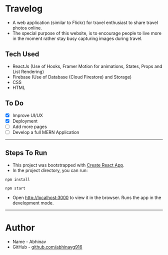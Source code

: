 # Travelog

- A web application (similar to Flickr) for travel enthusiast to share travel photos online.
- The special purpose of this website, is to encourage people to live more in the moment rather stay busy capturing images during travel.

## Tech Used

- ReactJs (Use of Hooks, Framer Motion for animations, States, Props and List Rendering)
- Firebase (Use of Database (Cloud Firestore) and Storage)
- CSS
- HTML

## To Do
* [x] Improve UI/UX
* [x] Deployment
* [ ] Add more pages
* [ ] Develop a full MERN Application

--- 

## Steps To Run

- This project was bootstrapped with [Create React App](https://github.com/facebook/create-react-app).
- In the project directory, you can run:

```
npm install
```

```
npm start
```

- Open [http://localhost:3000](http://localhost:3000) to view it in the browser. Runs the app in the development mode.

---

# Author

- Name - Abhinav
- GitHub - [github.com/abhinavg916](https://github.com/abhinavg916)